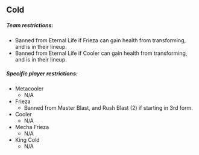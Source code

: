 ## Cold
##### Team restrictions:
  - Banned from Eternal Life if Frieza can gain health from transforming, and is in their lineup.
  - Banned from Eternal Life if Cooler can gain health from transforming, and is in their lineup.

##### Specific player restrictions:

- Metacooler
  - N/A
- Frieza
  - Banned from Master Blast, and Rush Blast (2) if starting in 3rd form.
- Cooler
  - N/A
- Mecha Frieza
  - N/A
- King Cold
  - N/A